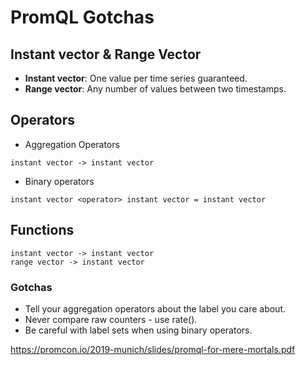 # PromQL Gotchas

## Instant vector & Range Vector

- **Instant vector**: One value per time series guaranteed.
- **Range vector**: Any number of values between two timestamps.

## Operators

- Aggregation Operators

```
instant vector -> instant vector
```

- Binary operators

```
instant vector <operator> instant vector = instant vector
```

## Functions

```
instant vector -> instant vector
range vector -> instant vector
```

### Gotchas

- Tell your aggregation operators about the label you care about.
- Never compare raw counters - use rate().
- Be careful with label sets when using binary operators.

https://promcon.io/2019-munich/slides/promql-for-mere-mortals.pdf
